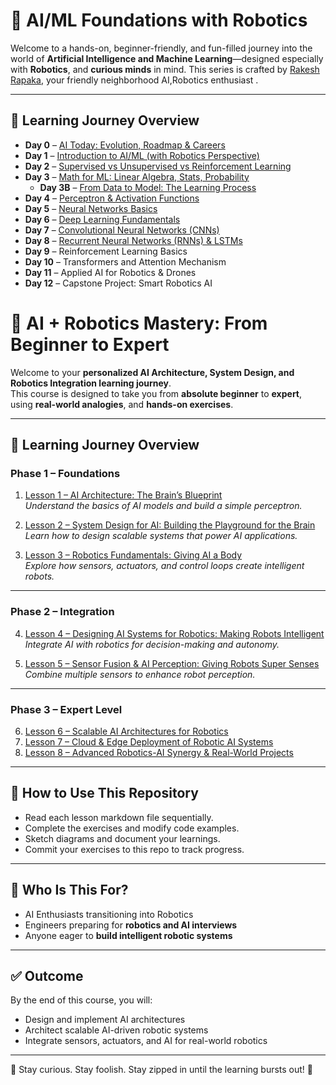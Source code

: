 # 🤖 AI/ML Foundations with Robotics  

Welcome to a hands-on, beginner-friendly, and fun-filled journey into the world of **Artificial Intelligence and Machine Learning**—designed especially with **Robotics**, and **curious minds** in mind. This series is crafted by [Rakesh Rapaka](https://www.linkedin.com/in/rakeshrapaka/), your friendly neighborhood AI,Robotics enthusiast .

---

## 📅 Learning Journey Overview


- **Day 0** – [AI Today: Evolution, Roadmap & Careers](/Day0_Intro.md)
- **Day 1** – [Introduction to AI/ML (with Robotics Perspective)](/Lesson1/Lesson1_JusBegin.md) 
- **Day 2** – [Supervised vs Unsupervised vs Reinforcement Learning](/Lesson2/Lesson2_B.md)
- **Day 3** – [Math for ML: Linear Algebra, Stats, Probability](/Lesson3/Lesson3_Basic.md) 
  - **Day 3B** – [From Data to Model: The Learning Process](/Lesson3/Lesson3B_Basic.md)  
- **Day 4** – [Perceptron & Activation Functions](/Lesson4/Perceptron_n_Activation%20Functions.md) 
- **Day 5** – [Neural Networks Basics](/Lesson5/Neural%20Networks%20Basics.md)
- **Day 6** – [Deep Learning Fundamentals](/Lesson6/Deep%20Learning%20Fundamentals.md)
- **Day 7** – [Convolutional Neural Networks (CNNs)](/Lesson7/Convolutional%20Neural%20Networks.md) 
- **Day 8** – [Recurrent Neural Networks (RNNs) & LSTMs](/Lesson8/day8_rnn_lstm.md) 
- **Day 9** – Reinforcement Learning Basics  
- **Day 10** – Transformers and Attention Mechanism  
- **Day 11** – Applied AI for Robotics & Drones  
- **Day 12** – Capstone Project: Smart Robotics AI

# 🚀 AI + Robotics Mastery: From Beginner to Expert

Welcome to your **personalized AI Architecture, System Design, and Robotics Integration learning journey**.  
This course is designed to take you from **absolute beginner** to **expert**, using  **real-world analogies**, and **hands-on exercises**.

---

## 📅 Learning Journey Overview

### **Phase 1 – Foundations**
1. [Lesson 1 – AI Architecture: The Brain’s Blueprint](/Lesson1/Lesson1_JusBegin.md)  
   *Understand the basics of AI models and build a simple perceptron.*

2. [Lesson 2 – System Design for AI: Building the Playground for the Brain](/Lesson2/SystemDesign_for_AI_Advance.md)  
   *Learn how to design scalable systems that power AI applications.*

3. [Lesson 3 – Robotics Fundamentals: Giving AI a Body](/Lesson3/Giving_AI_Body_Advance.md)  
   *Explore how sensors, actuators, and control loops create intelligent robots.*

---

### **Phase 2 – Integration**
4. [Lesson 4 – Designing AI Systems for Robotics: Making Robots Intelligent](/Lesson4/Designing_AI_Systems_for_Robotics_Advance.md)  
   *Integrate AI with robotics for decision-making and autonomy.*

5. [Lesson 5 – Sensor Fusion & AI Perception: Giving Robots Super Senses](/Lesson5/SensorFusion_And_AIPerception_Advance.md)  
   *Combine multiple sensors to enhance robot perception.*

---

### **Phase 3 – Expert Level** 
6. [Lesson 6 – Scalable AI Architectures for Robotics](/Lesson6/ScalableAI_Architectures_Robotics_Advance.md) 
7. [Lesson 7 – Cloud & Edge Deployment of Robotic AI Systems](/Lesson7/Cloud_And_EdgeDeployment_Robotic_AISystems_Advance.md)  
8. [Lesson 8 – Advanced Robotics-AI Synergy & Real-World Projects](/Lesson8/Obotics-AI_Synergy_Advance.md)  

---

## 🧠 How to Use This Repository
- Read each lesson markdown file sequentially.
- Complete the exercises and modify code examples.
- Sketch diagrams and document your learnings.
- Commit your exercises to this repo to track progress.

---

## 🎯 Who Is This For?
- AI Enthusiasts transitioning into Robotics  
- Engineers preparing for **robotics and AI interviews**  
- Anyone eager to **build intelligent robotic systems**

---

## ✅ Outcome
By the end of this course, you will:
- Design and implement AI architectures  
- Architect scalable AI-driven robotic systems  
- Integrate sensors, actuators, and AI for real-world robotics

---

🎯 Stay curious. Stay foolish. Stay zipped in until the learning bursts out! 🚀  
</details>



